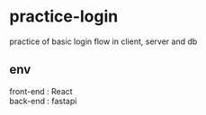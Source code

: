 # practice-login

practice of basic login flow in client, server and db

## env

front-end : React \
back-end : fastapi
